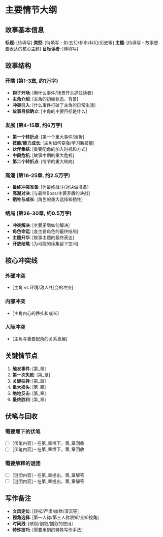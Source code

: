 # 主要情节大纲

## 故事基本信息

**标题**: [待填写]
**类型**: [待填写 - 如:玄幻/都市/科幻/历史等]
**主题**: [待填写 - 故事想要表达的核心主题]
**目标读者**: [待填写]

## 故事结构

### 开端 (第1-3章, 约1万字)
- **钩子开场**: [用什么事件/场景开头抓住读者]
- **主角介绍**: [主角的初始状态、背景]
- **冲突引入**: [什么事件打破了主角的日常生活]
- **故事目标确立**: [主角的主要目标是什么]

### 发展 (第4-15章, 约6万字)
- **第一个转折点**: [第一个重大事件/挫折]
- **技能/能力成长**: [主角如何变强/学习新技能]
- **伙伴集结**: [重要配角的加入时机和方式]
- **中段危机**: [故事中期的重大危机]
- **第二个转折点**: [情节的重大转向]

### 高潮 (第16-25章, 约2.5万字)
- **最终冲突准备**: [为最终战斗/对决做准备]
- **高潮对决**: [与最终Boss/主要矛盾的决战]
- **牺牲与成长**: [角色的重大选择和牺牲]

### 结局 (第26-30章, 约0.5万字)
- **冲突解决**: [主要矛盾如何解决]
- **角色命运**: [各主要角色的最终结局]
- **主题升华**: [故事主题的最终表达]
- **开放结尾**: [为可能的续集留下空间]

## 核心冲突线

### 外部冲突
- [主角 vs 环境/敌人/社会的冲突]

### 内部冲突  
- [主角内心的挣扎和成长]

### 人际冲突
- [主角与重要配角的关系发展]

## 关键情节点

1. **触发事件**: [第_章]
2. **第一次失败**: [第_章]
3. **关键抉择**: [第_章]
4. **重大损失**: [第_章]
5. **绝地反击**: [第_章]
6. **最终胜利**: [第_章]

## 伏笔与回收

### 需要埋下的伏笔
- [ ] [伏笔内容] - 在第_章埋下，第_章回收
- [ ] [伏笔内容] - 在第_章埋下，第_章回收

### 需要解释的谜团
- [ ] [谜团内容] - 在第_章提出，第_章解答
- [ ] [谜团内容] - 在第_章提出，第_章解答

## 写作备注

- **文风定位**: [轻松/严肃/幽默/深沉等]
- **视角选择**: [第一人称/第三人称限知/全知视角]
- **时间线**: [顺叙/倒叙/插叙的使用]
- **特殊技巧**: [需要用到的特殊写作手法]